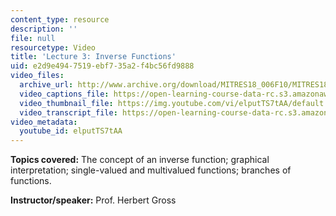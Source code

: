 ```yaml
---
content_type: resource
description: ''
file: null
resourcetype: Video
title: 'Lecture 3: Inverse Functions'
uid: e2d9e494-7519-ebf7-35a2-f4bc56fd9888
video_files:
  archive_url: http://www.archive.org/download/MITRES18_006F10/MITRES18_006F10_26_0103_300k.mp4
  video_captions_file: https://open-learning-course-data-rc.s3.amazonaws.com/res-18-006-calculus-revisited-single-variable-calculus-fall-2010/c3dd3adb6ae75ba79e9d0de99dc9c99a_elputTS7tAA.vtt
  video_thumbnail_file: https://img.youtube.com/vi/elputTS7tAA/default.jpg
  video_transcript_file: https://open-learning-course-data-rc.s3.amazonaws.com/res-18-006-calculus-revisited-single-variable-calculus-fall-2010/53049e147b8b292d744d7e1bc9103a51_elputTS7tAA.pdf
video_metadata:
  youtube_id: elputTS7tAA
---
```


**Topics covered:** The concept of an inverse function; graphical interpretation; single-valued and multivalued functions; branches of functions.

**Instructor/speaker:** Prof. Herbert Gross